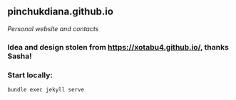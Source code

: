 ## pinchukdiana.github.io
_Personal website and contacts_

### Idea and design stolen from https://xotabu4.github.io/, thanks Sasha!

### Start locally:
```bundle exec jekyll serve```
